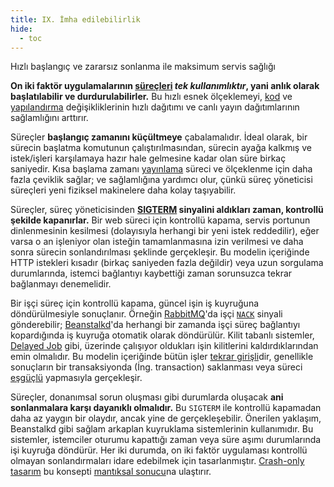 ```yaml
---
title: IX. İmha edilebilirlik
hide:
  - toc
---
```

Hızlı başlangıç ve zararsız sonlanma ile maksimum servis sağlığı

**On iki faktör uygulamalarının [süreçleri](./processes.md) *tek kullanımlıktır*, yani anlık olarak başlatılabilir ve durdurulabilirler.** Bu hızlı esnek ölçeklemeyi, [kod](./codebase.md) ve [yapılandırma](./config.md) değişikliklerinin hızlı dağıtımı ve canlı yayın dağıtımlarının sağlamlığını arttırır.

Süreçler **başlangıç zamanını küçültmeye** çabalamalıdır. İdeal olarak, bir sürecin başlatma komutunun çalıştırılmasından, sürecin ayağa kalkmış ve istek/işleri karşılamaya hazır hale gelmesine kadar olan süre birkaç saniyedir. Kısa başlama zamanı [yayınlama](./build-release-run.md) süreci ve ölçeklenme için daha fazla çeviklik sağlar; ve sağlamlığına yardımcı olur, çünkü süreç yöneticisi süreçleri yeni fiziksel makinelere daha kolay taşıyabilir.

Süreçler, süreç yöneticisinden **[SIGTERM](http://en.wikipedia.org/wiki/SIGTERM) sinyalini aldıkları zaman, kontrollü şekilde kapanırlar.** Bir web süreci için kontrollü kapama, servis portunun dinlenmesinin kesilmesi (dolayısıyla herhangi bir yeni istek reddedilir), eğer varsa o an işleniyor olan isteğin tamamlanmasına izin verilmesi ve daha sonra sürecin sonlandırılması şeklinde gerçekleşir. Bu modelin içeriğinde HTTP istekleri kısadır (birkaç saniyeden fazla değildir) veya uzun sorgulama durumlarında, istemci bağlantıyı kaybettiği zaman sorunsuzca tekrar bağlanmayı denemelidir.

Bir işçi süreç için kontrollü kapama, güncel işin iş kuyruğuna döndürülmesiyle sonuçlanır. Örneğin [RabbitMQ](http://www.rabbitmq.com/)'da işçi [`NACK`](http://www.rabbitmq.com/amqp-0-9-1-quickref.html#basic.nack) sinyali gönderebilir; [Beanstalkd](https://beanstalkd.github.io)'da herhangi bir zamanda işçi süreç bağlantıyı kopardığında iş kuyruğa otomatik olarak döndürülür. Kilit tabanlı sistemler, [Delayed Job](https://github.com/collectiveidea/delayed_job#readme) gibi, üzerinde çalışıyor oldukları işin kilitlerini kaldırdıklarından emin olmalıdır. Bu modelin içeriğinde bütün işler [tekrar girişli](http://en.wikipedia.org/wiki/Reentrant_%28subroutine%29)dir, genellikle sonuçların bir transaksiyonda (İng. transaction) saklanması veya süreci [eşgüçlü](http://en.wikipedia.org/wiki/Idempotence) yapmasıyla gerçekleşir.

Süreçler, donanımsal sorun oluşması gibi durumlarda oluşacak **ani sonlanmalara karşı dayanıklı olmalıdır.** Bu `SIGTERM` ile kontrollü kapamadan daha az yaygın bir olaydır, ancak yine de gerçekleşebilir. Önerilen yaklaşım, Beanstalkd gibi sağlam arkaplan kuyruklama sistemlerinin kullanımıdır. Bu sistemler, istemciler oturumu kapattığı zaman veya süre aşımı durumlarında işi kuyruğa döndürür. Her iki durumda, on iki faktör uygulaması kontrollü olmayan sonlandırmaları idare edebilmek için tasarlanmıştır. [Crash-only tasarım](http://lwn.net/Articles/191059/) bu konsepti [mantıksal sonucu](http://docs.couchdb.org/en/latest/intro/overview.html)na ulaştırır.
